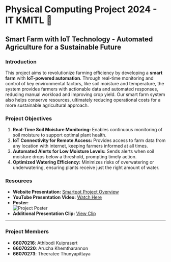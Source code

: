 # Physical Computing Project 2024 - IT KMITL 🌱

## Smart Farm with IoT Technology - Automated Agriculture for a Sustainable Future

### Introduction
This project aims to revolutionize farming efficiency by developing a **smart farm** with **IoT-powered automation**. Through real-time monitoring and control of key environmental factors, like soil moisture and temperature, the system provides farmers with actionable data and automated responses, reducing manual workload and improving crop yield. Our smart farm system also helps conserve resources, ultimately reducing operational costs for a more sustainable agricultural approach.

### Project Objectives
1. **Real-Time Soil Moisture Monitoring:** Enables continuous monitoring of soil moisture to support optimal plant health.
2. **IoT Connectivity for Remote Access:** Provides access to farm data from any location with internet, keeping farmers informed at all times.
3. **Automated Alerts for Low Moisture Levels:** Sends alerts when soil moisture drops below a threshold, prompting timely action.
4. **Optimized Watering Efficiency:** Minimizes risks of overwatering or underwatering, ensuring plants receive just the right amount of water.

### Resources
- **Website Presentation:** [Smartpot Project Overview](https://13d4c.github.io/Physical-Com-Project/)
- **YouTube Presentation Video:** [Watch Here](https://youtu.be/5cPVaHq3f_Q?si=8h36v-jrsYC8BtkK)
- **Poster:**  
  ![Project Poster](https://github.com/user-attachments/assets/1a5be13c-35c3-4712-a77b-46c04bf8d186)
- **Additional Presentation Clip:** [View Clip](https://youtu.be/XyI_eSjLw_w)

---

### Project Members
- **66070216**: Athibodi Kuiprasert
- **66070220**: Arucha Khemtharannon
- **66070273**: Theeratee Thunyapittaya
